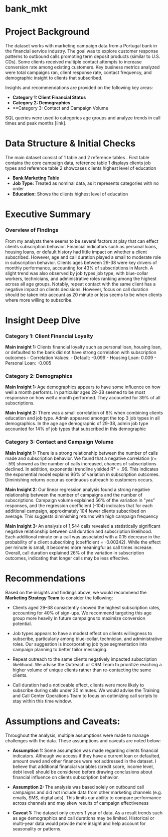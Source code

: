 # bank_mkt

# Project Background

The dataset works with marketing campaign data from a Portugal bank in the financial service industry. The goal was to explore customer response patterns to outbound calls promoting term deposit products (similar to U.S. CDs). Some clients received multiple contact attempts to increase conversion rate among existing customers. Key business metrics analyzed were total campaigns ran, client response rate, contact frequency, and demographic insight to clients that subscribed. 

Insights and recommendations are provided on the following key areas:

- **Category 1: Client Financial Status**
- **Category 2: Demographics**
- **Category 3: Contact and Campaign Volume

SQL queries were used to categories age groups and analyze trends in call times and peak months [link].

# Data Structure & Initial Checks

The main dataset consist of 1 table and 2 reference tables . First table contains the core campaign data, reference table 1 displays clients job types and reference table 2 showcases clients highest level of education 

- **Bank Marketing Table**
- **Job Type:** Treated as nominal data, as it represents categories with no order
- **Education:** Shows the clients highest level of education 


# Executive Summary

### Overview of Findings

From my analysts there seems to be several factors at play that can effect clients subscription behavior. Financial indicators such as personal loans, housing loans, or default history had little impact on whether a client subscribed. However, age and call duration played a small to moderate role in subscription behavior. Clients ages between 29-38 were key drivers of monthly performance, accounting for 43% of subscriptions in March. A slight trend was also observed by job types job type, with blue-collar workers, technicians, and administrative roles ranking among the highest across all age groups. Notably, repeat contact with the same client has a negative impact on clients decisions. However, focus on call duration should be taken into account as 20 minute or less seems to be when clients where more willing to subscribe. 


# Insight Deep Dive 

### Category 1: Client Financial Loyalty

**Main insight 1:**
Clients financial loyalty such as personal loan, housing loan, or defaulted to the bank did not have strong correlation with subscription outcomes
	- Correlation Values: 
		- Default: -0.099
		- Housing Loan: 0.009
		- Personal Loan: -0.005


### Category 2: Demographics

**Main Insight 1:**
Age demographics appears to have some influence on how well a month performs. In particular ages 29-38 seemed to be most responsive on how well a month performed. They accounted for 39% of all subscriptions. 

**Main Insight 2:**
There was a small correlation of 8% when combining clients education and job type. Admin appeared amongst the top 3 job types in all demographics. In the age   age demographic of 29-38, admin job type accounted for 14% of job types that subscribed in this demographic 


### Category 3: Contact and Campaign Volume

**Main Insight 1:** 
There is a strong relationship between the number of calls made and subscription behavior. We found that a negative correlation (r= -.59) showed as the number of calls increased, chances of subscriptions declined. In addition, exponential trendline yielded R² = .96. This indicates the exponential model explains 96% of variation in subscription outcomes. Diminishing returns occur as continuous outreach to customers occurs. 

**Main Insight 2:** 
Our linear regression analysis found a strong negative relationship between the number of campaigns and the number of subscriptions. Campaign volume explained 56% of the variation in "yes" responses, and the regression coefficient (-104) indicates that for each additional campaign, approximately 104 fewer clients subscribed on average. This suggests diminishing returns with high campaign frequency

**Main Insight 3:**
An analysis of 1,544 calls revealed a statistically significant negative relationship between call duration and subscription likelihood. Each additional minute on a call was associated with a 0.15 decrease in the probability of a client subscribing (coefficient = -0.00242). While the effect per minute is small, it becomes more meaningful as call times increase. Overall, call duration explained 26% of the variation in subscription outcomes, indicating that longer calls may be less effective.


# Recommendations 

Based on the insights and findings above, we would recommend the **Marketing Strategy Team** to consider the following:

- Clients aged 29–38 consistently showed the highest subscription rates, accounting for 40% of sign-ups. We recommend targeting this age group more heavily in future campaigns to maximize conversion potential.

- Job types appears to have a modest effect on clients willingness to subscribe, particularly among blue-collar, technician, and administrative roles. Our suggestion is incorporating job type segmentation into campaign planning to better tailor messaging. 

- Repeat outreach to the same clients negatively impacted subscription likelihood. We advise the Outreach or CRM Team to prioritize reaching a higher volume of unique clients rather than re-contacting the same clients.

- Call duration had a noticeable effect, clients were more likely to subscribe during calls under 20 minutes. We would advise the Training and Call Center Operations Team to focus on optimizing call scripts to stay within this time window.

# Assumptions and Caveats:

Throughout the analysis, multiple assumptions were made to manage challenges with the data. These assumptions and caveats are noted below:

- **Assumption 1:** Some assumption was made regarding clients financial indicators. Although we access if they have a current loan or defaulted, amount owed and other finances were not addressed in the dataset. I believe that additional financial variables (credit score, income level, debt level) should be considered before drawing conclusions about financial influence on clients subscription behavior. 

-  **Assumption 2:** The analysis was based solely on outbound call campaigns and did not include data from other marketing channels (e.g. emails, SMS, digital ads). This limits our ability to compare performance across channels and may skew results of campaign effectiveness   

- **Caveat 1:** The dataset only covers 1 year of data. As a result trends such as age demographics and call durations may be limited. Historical or multi-year data would provide more insight and help account for seasonality or patterns. 
